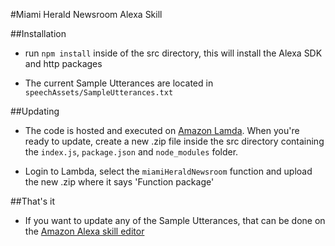 #Miami Herald Newsroom Alexa Skill

##Installation

* run `npm install` inside of the src directory, this will install the Alexa SDK and http packages

* The current Sample Utterances are located in `speechAssets/SampleUtterances.txt`

##Updating

* The code is hosted and executed on [Amazon Lamda](https://aws.amazon.com/lambda/).  When you're ready to update, create a new .zip file inside the src directory containing the `index.js`, `package.json` and `node_modules` folder.

* Login to Lambda, select the `miamiHeraldNewsroom` function and upload the new .zip where it says 'Function package'

##That's it

* If you want to update any of the Sample Utterances, that can be done on the [Amazon Alexa skill editor](https://developer.amazon.com/)
